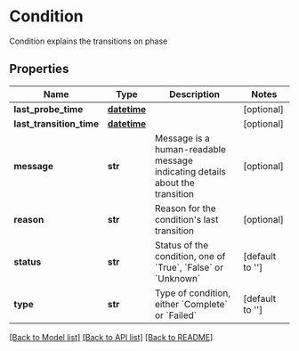 # Condition

Condition explains the transitions on phase
## Properties
Name | Type | Description | Notes
------------ | ------------- | ------------- | -------------
**last_probe_time** | [**datetime**](V1Time.md) |  | [optional] 
**last_transition_time** | [**datetime**](V1Time.md) |  | [optional] 
**message** | **str** | Message is a human-readable message indicating details about the transition | [optional] 
**reason** | **str** | Reason for the condition&#39;s last transition | [optional] 
**status** | **str** | Status of the condition, one of &#x60;True&#x60;, &#x60;False&#x60; or &#x60;Unknown&#x60; | [default to '']
**type** | **str** | Type of condition, either &#x60;Complete&#x60; or &#x60;Failed&#x60; | [default to '']

[[Back to Model list]](../README.md#documentation-for-models) [[Back to API list]](../README.md#documentation-for-api-endpoints) [[Back to README]](../README.md)



